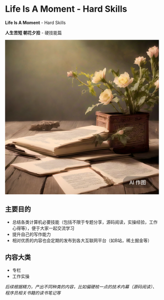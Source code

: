 # Life Is A Moment - Hard Skills

**Life Is A Moment** - Hard Skills

**人生苦短 朝花夕拾** - 硬技能篇

![Alt text](zhaohuaxishi.png)

## 主要目的

- 总结各类计算机必要技能（包括不限于专题分享，源码阅读，实操经验，工作心得等），便于大家一起交流学习
- 提升自己的写作能力
- 相对优质的内容也会定期的发布到各大互联网平台（如B站，稀土掘金等）

## 内容大类 

- 专栏
- 工作实操

*后续根据精力，产出不同种类的内容，比如偏硬核一点的技术内幕（源码阅读）、程序员相关书籍的读书笔记等*
